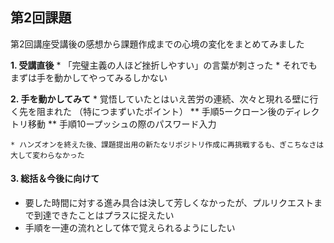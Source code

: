 ## 第2回課題
  第2回講座受講後の感想から課題作成までの心境の変化をまとめてみました

**1. 受講直後**
    * 「完璧主義の人ほど挫折しやすい」の言葉が刺さった
    * それでもまずは手を動かしてやってみるしかない
  
**2. 手を動かしてみて**
    * 覚悟していたとはいえ苦労の連続、次々と現れる壁に行く先を阻まれた
    （特につまずいたポイント）
      ** 手順5ークローン後のディレクトリ移動
      ** 手順10ープッシュの際のパスワード入力

    * ハンズオンを終えた後、課題提出用の新たなリポジトリ作成に再挑戦するも、ぎこちなさは大して変わらなかった

#### 3. 総括＆今後に向けて
* 要した時間に対する進み具合は決して芳しくなかったが、プルリクエストまで到達できたことはプラスに捉えたい
* 手順を一連の流れとして体で覚えられるようにしたい
